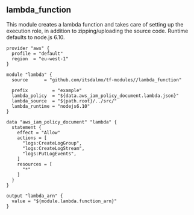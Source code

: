 ## lambda\_function

This module creates a lambda function and takes care of setting up the execution role, in addition to zipping/uploading
the source code. Runtime defaults to node.js 6.10.

```hcl
provider "aws" {
  profile = "default"
  region  = "eu-west-1"
}

module "lambda" {
  source      = "github.com/itsdalmo/tf-modules//lambda_function"

  prefix         = "example"
  lambda_policy  = "${data.aws_iam_policy_document.lambda.json}"
  lambda_source  = "${path.root}/../src/"
  lambda_runtime = "nodejs6.10"
}

data "aws_iam_policy_document" "lambda" {
  statement {
    effect = "Allow"
    actions = [
      "logs:CreateLogGroup",
      "logs:CreateLogStream",
      "logs:PutLogEvents",
    ]
    resources = [
      "*"
    ]
  }
}

output "lambda_arn" {
  value = "${module.lambda.function_arn}"
}
```
